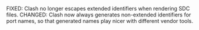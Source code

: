 FIXED: Clash no longer escapes extended identifiers when rendering SDC files.
CHANGED: Clash now always generates non-extended identifiers for port names, so that generated names play nicer with different vendor tools.
